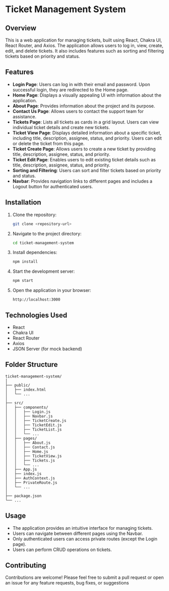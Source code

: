 
# Ticket Management System

## Overview
This is a web application for managing tickets, built using React, Chakra UI, React Router, and Axios. The application allows users to log in, view, create, edit, and delete tickets. It also includes features such as sorting and filtering tickets based on priority and status.

## Features
- **Login Page**: Users can log in with their email and password. Upon successful login, they are redirected to the Home page.
- **Home Page**: Displays a visually appealing UI with information about the application.
- **About Page**: Provides information about the project and its purpose.
- **Contact Us Page**: Allows users to contact the support team for assistance.
- **Tickets Page**: Lists all tickets as cards in a grid layout. Users can view individual ticket details and create new tickets.
- **Ticket View Page**: Displays detailed information about a specific ticket, including title, description, assignee, status, and priority. Users can edit or delete the ticket from this page.
- **Ticket Create Page**: Allows users to create a new ticket by providing title, description, assignee, status, and priority.
- **Ticket Edit Page**: Enables users to edit existing ticket details such as title, description, assignee, status, and priority.
- **Sorting and Filtering**: Users can sort and filter tickets based on priority and status.
- **Navbar**: Provides navigation links to different pages and includes a Logout button for authenticated users.

## Installation
1. Clone the repository:
   ```bash
   git clone <repository-url>
   ```
2. Navigate to the project directory:
   ```bash
   cd ticket-management-system
   ```
3. Install dependencies:
   ```bash
   npm install
   ```
4. Start the development server:
   ```bash
   npm start
   ```
5. Open the application in your browser:
   ```
   http://localhost:3000
   ```

## Technologies Used
- React
- Chakra UI
- React Router
- Axios
- JSON Server (for mock backend)

## Folder Structure
```
ticket-management-system/
│
├── public/
│   ├── index.html
│   └── ...
│
├── src/
│   ├── components/
│   │   ├── Login.js
│   │   ├── Navbar.js
│   │   ├── TicketCreate.js
│   │   ├── TicketEdit.js
│   │   ├── TicketList.js
│   │   └── ...
│   ├── pages/
│   │   ├── About.js
│   │   ├── Contact.js
│   │   ├── Home.js
│   │   ├── TicketView.js
│   │   ├── Tickets.js
│   │   └── ...
│   ├── App.js
│   ├── index.js
│   ├── AuthContext.js
│   ├── PrivateRoute.js
│   └── ...
│
├── package.json
└── ...
```

## Usage
- The application provides an intuitive interface for managing tickets.
- Users can navigate between different pages using the Navbar.
- Only authenticated users can access private routes (except the Login page).
- Users can perform CRUD operations on tickets.

## Contributing
Contributions are welcome! Please feel free to submit a pull request or open an issue for any feature requests, bug fixes, or suggestions
